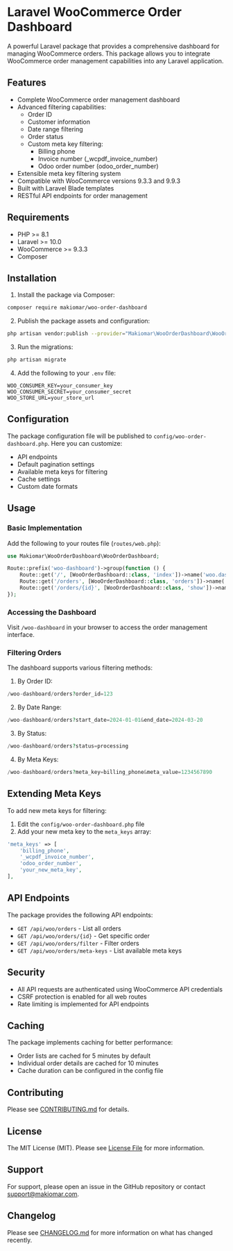 # Laravel WooCommerce Order Dashboard

A powerful Laravel package that provides a comprehensive dashboard for managing WooCommerce orders. This package allows you to integrate WooCommerce order management capabilities into any Laravel application.

## Features

- Complete WooCommerce order management dashboard
- Advanced filtering capabilities:
  - Order ID
  - Customer information
  - Date range filtering
  - Order status
  - Custom meta key filtering:
    - Billing phone
    - Invoice number (_wcpdf_invoice_number)
    - Odoo order number (odoo_order_number)
- Extensible meta key filtering system
- Compatible with WooCommerce versions 9.3.3 and 9.9.3
- Built with Laravel Blade templates
- RESTful API endpoints for order management

## Requirements

- PHP >= 8.1
- Laravel >= 10.0
- WooCommerce >= 9.3.3
- Composer

## Installation

1. Install the package via Composer:

```bash
composer require makiomar/woo-order-dashboard
```

2. Publish the package assets and configuration:

```bash
php artisan vendor:publish --provider="Makiomar\WooOrderDashboard\WooOrderDashboardServiceProvider"
```

3. Run the migrations:

```bash
php artisan migrate
```

4. Add the following to your `.env` file:

```env
WOO_CONSUMER_KEY=your_consumer_key
WOO_CONSUMER_SECRET=your_consumer_secret
WOO_STORE_URL=your_store_url
```

## Configuration

The package configuration file will be published to `config/woo-order-dashboard.php`. Here you can customize:

- API endpoints
- Default pagination settings
- Available meta keys for filtering
- Cache settings
- Custom date formats

## Usage

### Basic Implementation

Add the following to your routes file (`routes/web.php`):

```php
use Makiomar\WooOrderDashboard\WooOrderDashboard;

Route::prefix('woo-dashboard')->group(function () {
    Route::get('/', [WooOrderDashboard::class, 'index'])->name('woo.dashboard');
    Route::get('/orders', [WooOrderDashboard::class, 'orders'])->name('woo.orders');
    Route::get('/orders/{id}', [WooOrderDashboard::class, 'show'])->name('woo.orders.show');
});
```

### Accessing the Dashboard

Visit `/woo-dashboard` in your browser to access the order management interface.

### Filtering Orders

The dashboard supports various filtering methods:

1. By Order ID:
```php
/woo-dashboard/orders?order_id=123
```

2. By Date Range:
```php
/woo-dashboard/orders?start_date=2024-01-01&end_date=2024-03-20
```

3. By Status:
```php
/woo-dashboard/orders?status=processing
```

4. By Meta Keys:
```php
/woo-dashboard/orders?meta_key=billing_phone&meta_value=1234567890
```

## Extending Meta Keys

To add new meta keys for filtering:

1. Edit the `config/woo-order-dashboard.php` file
2. Add your new meta key to the `meta_keys` array:

```php
'meta_keys' => [
    'billing_phone',
    '_wcpdf_invoice_number',
    'odoo_order_number',
    'your_new_meta_key',
],
```

## API Endpoints

The package provides the following API endpoints:

- `GET /api/woo/orders` - List all orders
- `GET /api/woo/orders/{id}` - Get specific order
- `GET /api/woo/orders/filter` - Filter orders
- `GET /api/woo/orders/meta-keys` - List available meta keys

## Security

- All API requests are authenticated using WooCommerce API credentials
- CSRF protection is enabled for all web routes
- Rate limiting is implemented for API endpoints

## Caching

The package implements caching for better performance:

- Order lists are cached for 5 minutes by default
- Individual order details are cached for 10 minutes
- Cache duration can be configured in the config file

## Contributing

Please see [CONTRIBUTING.md](CONTRIBUTING.md) for details.

## License

The MIT License (MIT). Please see [License File](LICENSE.md) for more information.

## Support

For support, please open an issue in the GitHub repository or contact support@makiomar.com.

## Changelog

Please see [CHANGELOG.md](CHANGELOG.md) for more information on what has changed recently. 